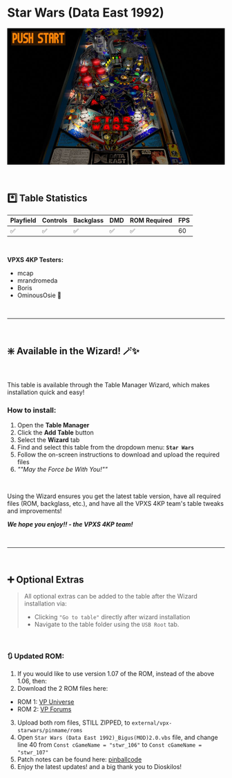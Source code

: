 # Star Wars (Data East 1992)

![Table Preview](../../images/vpx-starwars-preview.jpg)

<br>

## *️⃣  Table Statistics

| Playfield | Controls | Backglass | DMD | ROM Required | FPS | 
|-----------|----------|-----------|-----|--------------|-----|
| :white_check_mark: | :white_check_mark: | :white_check_mark: | :white_check_mark: | :white_check_mark: | 60 |

<br>

**VPXS 4KP Testers:**
  - mcap
  - mrandromeda
  - Boris
  - OminousOsie 🌸

<br>

---

<br>

## ❇️ Available in the Wizard! 🪄✨

<br>

This table is available through the Table Manager Wizard, which makes installation quick and easy!

### How to install:

1.  Open the **Table Manager**
2.  Click the **Add Table** button
3.  Select the **Wizard** tab
4.  Find and select this table from the dropdown menu: **`Star Wars`**
5.  Follow the on-screen instructions to download and upload the required files
6. *""May the Force be With You!""*

<br>

Using the Wizard ensures you get the latest table version, have all required files (ROM, backglass, etc.), and have all the VPXS 4KP team's table tweaks and improvements!

__*We hope you enjoy!!   - the VPXS 4KP team!*__

<br>

---

<br>

## ➕ Optional Extras

> All optional extras can be added to the table after the Wizard installation via: 
> -  Clicking `"Go to table"` directly after wizard installation
> -  Navigate to the table folder using the `USB Root` tab.

<br>

### 🔃 Updated ROM:

1.  If you would like to use version 1.07 of the ROM, instead of the above 1.06, then:
2.  Download the 2 ROM files here:
   - ROM 1: [VP Universe](https://vpuniverse.com/files/file/4362-star-wars-107-20th-anniversary/)  
   - ROM 2: [VP Forums](https://www.vpforums.org/index.php?app=downloads&showfile=7207)
3.  Upload both rom files, STILL ZIPPED, to `external/vpx-starwars/pinmame/roms`
4.  Open `Star Wars (Data East 1992)_Bigus(MOD)2.0.vbs` file, and change line 40 from `Const cGameName = "stwr_106"` to `Const cGameName = "stwr_107"`
5. Patch notes can be found here: [pinballcode](https://www.pinballcode.com/sw107)
6. Enjoy the latest updates! and a big thank you to Dioskilos!


<br>
<br>
<br>
<br>
<br>
